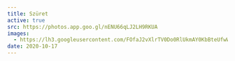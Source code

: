 ```yaml
---
title: Szüret
active: true
src: https://photos.app.goo.gl/nENU66qLJ2LH9RKUA
images:
  - https://lh3.googleusercontent.com/FOfaJ2vXlrTV0Do0RlUkmAY0KbBteUfwWF0ouww30BFVZCLoYM8Nuo_dy2MiNy1sN8vGQLRSlB5_vDUGo6Ujs5E_9iZdM7WIS5kkFpe2WJN7HPKUdl3dRqp5-UuyxNoXlXS3pJSIEw
date: 2020-10-17
---
```

